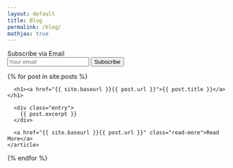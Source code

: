 ```yaml
---
layout: default
title: Blog
permalink: /blog/
mathjax: true
---
```

<form action="https://getsimpleform.com/messages?form_api_token=bf9ee17b64768467ab777087bbbbbdd8" method="post" class="subscribe-box">
  Subscribe via Email <br/>
  <input type="email" placeholder="Your email" id="email"/>
  <input type="submit" value="Subscribe" id="submit"/>
</form>

<div class="posts">
  {% for post in site.posts %}
    <article class="post">

      <h1><a href="{{ site.baseurl }}{{ post.url }}">{{ post.title }}</a></h1>

      <div class="entry">
        {{ post.excerpt }}
      </div>

      <a href="{{ site.baseurl }}{{ post.url }}" class="read-more">Read More</a>
    </article>
  {% endfor %}
</div>
